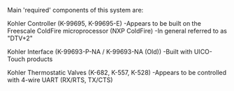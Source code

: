 Main 'required' components of this system are:

Kohler Controller (K-99695, K-99695-E)
-Appears to be built on the Freescale ColdFire microprocessor (NXP ColdFire)
-In general referred to as "DTV+2"

Kohler Interface (K-99693-P-NA / K-99693-NA (Old))
-Built with UICO-Touch products

Kohler Thermostatic Valves (K-682, K-557, K-528)
-Appears to  be controlled with 4-wire UART (RX/RTS, TX/CTS)
